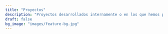 ```yaml
---
title: "Proyectos"
description: "Proyectos desarrollados internamente o en los que hemos participado junto con la empresa"
draft: false
bg_image: "images/feature-bg.jpg"
---
```

